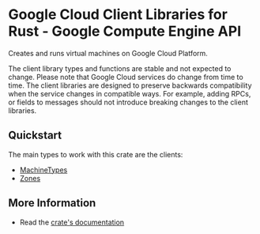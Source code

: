 # Google Cloud Client Libraries for Rust - Google Compute Engine API

<!-- Code generated by sidekick. DO NOT EDIT. -->


Creates and runs virtual machines on Google Cloud Platform. 

The client library types and functions are stable and not expected to change.
Please note that Google Cloud services do change from time to time. The client
libraries are designed to preserve backwards compatibility when the service
changes in compatible ways. For example, adding RPCs, or fields to messages
should not introduce breaking changes to the client libraries.

## Quickstart

The main types to work with this crate are the clients:

- [MachineTypes]
- [Zones]

## More Information

- Read the [crate's documentation](https://docs.rs/google-cloud-compute-v1/latest/google-cloud-compute-v1)

[MachineTypes]: https://docs.rs/google-cloud-compute-v1/latest/google_cloud_compute_v1/client/struct.MachineTypes.html
[Zones]: https://docs.rs/google-cloud-compute-v1/latest/google_cloud_compute_v1/client/struct.Zones.html
